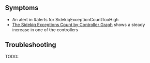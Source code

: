 ## Symptoms

* An alert in #alerts for SidekiqExceptionCountTooHigh
* [The Sidekiq Exceptions Count by Controller Graph]( https://dashboards.gitlab.net/d/9GOIu9Siz/sidekiq-stats?panelId=66&fullscreen&orgId=1&from=now-6h&to=now) shows a steady increase in one of the controllers

## Troubleshooting

TODO:
